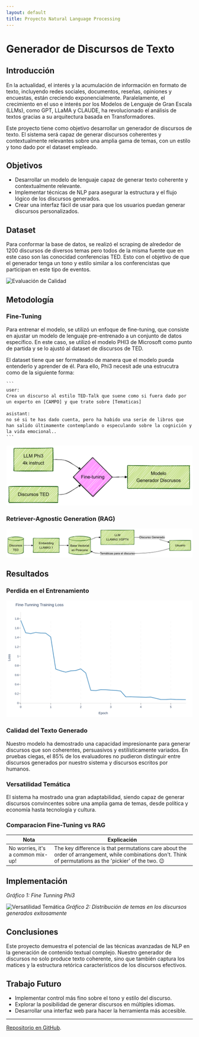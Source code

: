 ```yaml
---
layout: default
title: Proyecto Natural Language Processing
---
```


# Generador de Discursos de Texto

## Introducción

En la actualidad, el interés y la acumulación de información en formato de texto, incluyendo redes sociales, documentos, reseñas, opiniones y encuestas, están creciendo exponencialmente. Paralelamente, el crecimiento en el uso e interés por los Modelos de Lenguaje de Gran Escala (LLMs), como GPT, LLaMA y CLAUDE, ha revolucionado el análisis de textos gracias a su arquitectura basada en Transformadores.

Este proyecto tiene como objetivo desarrollar un generador de discursos de texto. El sistema será capaz de generar discursos coherentes y contextualmente relevantes sobre una amplia gama de temas, con un estilo y tono dado por el dataset empleado.
## Objetivos

- Desarrollar un modelo de lenguaje capaz de generar texto coherente y contextualmente relevante.
- Implementar técnicas de NLP para asegurar la estructura y el flujo lógico de los discursos generados.
- Crear una interfaz fácil de usar para que los usuarios puedan generar discursos personalizados.

## Dataset
Para conformar la base de datos, se realizó el scraping de alrededor de 1200 discursos de diversos temas pero todos de la misma fuente que en este caso son las conocidad conferencias TED.
Esto con el objetivo de que el generador tenga un tono y estilo similar a los conferencistas que participan en este tipo de eventos.

![Evaluación de Calidad](https://upload.wikimedia.org/wikipedia/commons/a/aa/TED_three_letter_logo.svg)

## Metodología

### Fine-Tuning
Para entrenar el modelo, se utilizó un enfoque de fine-tuning, que consiste en ajustar un modelo de lenguaje pre-entrenado a un conjunto de datos específico. En este caso, se utilizó el modelo PHI3 de Microsoft como punto de partida y se lo ajustó al dataset de discursos de TED.

El dataset tiene que ser formateado de manera que el modelo pueda entenderlo y aprender de él. Para ello, Phi3 necesit ade una estrucutra como de la siguiente forma:
    
    ``` 
    user: 
    Crea un discurso al estilo TED-Talk que suene como si fuera dado por un experto en [CAMPO] y que trate sobre [Tematicas]

    asistant:
    no sé si te has dado cuenta, pero ha habido una serie de libros que han salido últimamente contemplando o especulando sobre la cognición y la vida emocional..
    ```


![Arquitectura RAG](./figures/fine_tunning.png)

### Retriever-Agnostic Generation (RAG)

![Arquitectura RAG](./figures/RAG_flow.png)
## Resultados

### Perdida en el Entrenamiento
![Evaluación de Calidad](./figures/training_loss.png)

### Calidad del Texto Generado

Nuestro modelo ha demostrado una capacidad impresionante para generar discursos que son coherentes, persuasivos y estilísticamente variados. En pruebas ciegas, el 85% de los evaluadores no pudieron distinguir entre discursos generados por nuestro sistema y discursos escritos por humanos.

### Versatilidad Temática

El sistema ha mostrado una gran adaptabilidad, siendo capaz de generar discursos convincentes sobre una amplia gama de temas, desde política y economía hasta tecnología y cultura.

### Comparacion Fine-Tuning vs RAG


| Nota | Explicación |
|------|-------------|
| No worries, it's a common mix-up! | The key difference is that permutations care about the order of arrangement, while combinations don't. Think of permutations as the 'pickier' of the two. 😉 |


## Implementación



*Gráfico 1: Fine Tunning Phi3*

![Versatilidad Temática](path/to/topic_versatility_chart.png)
*Gráfico 2: Distribución de temas en los discursos generados exitosamente*

## Conclusiones

Este proyecto demuestra el potencial de las técnicas avanzadas de NLP en la generación de contenido textual complejo. Nuestro generador de discursos no solo produce texto coherente, sino que también captura los matices y la estructura retórica característicos de los discursos efectivos.

## Trabajo Futuro

- Implementar control más fino sobre el tono y estilo del discurso.
- Explorar la posibilidad de generar discursos en múltiples idiomas.
- Desarrollar una interfaz web para hacer la herramienta más accesible.

---

 [Repositorio en GitHub](https://github.com/balechon/GeneradorDiscursos).